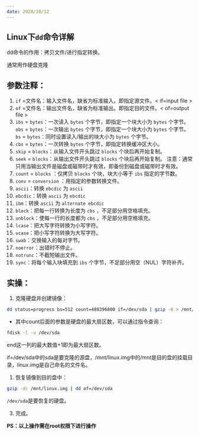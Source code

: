 ```yaml
---
date: 2020/10/12
---
```

## Linux下`dd`命令详解

dd命令的作用：拷贝文件/进行指定转换。

通常用作硬盘克隆

## 参数注释：

1. `if` =文件名：输入文件名，缺省为标准输入。即指定源文件。< if=input file >
2. `of` =文件名：输出文件名，缺省为标准输出。即指定目的文件。< of=output file >
3. `ibs` = `bytes`：一次读入 `bytes` 个字节，即指定一个块大小为 `bytes` 个字节。 `obs` = `bytes`：一次输出 `bytes` 个字节，即指定一个块大小为 `bytes` 个字节。 `bs` = `bytes`：同时设置读入/输出的块大小为 `bytes` 个字节。
4. `cbs` = `bytes`：一次转换 `bytes` 个字节，即指定转换缓冲区大小。
5. `skip` = `blocks`：从输入文件开头跳过 `blocks` 个块后再开始复制。
6. `seek` = `blocks`：从输出文件开头跳过 `blocks` 个块后再开始复制。 注意：通常只用当输出文件是磁盘或磁带时才有效，即备份到磁盘或磁带时才有效。
7. `count` = `blocks` ：仅拷贝 `blocks` 个块，块大小等于 `ibs` 指定的字节数。
8. `conv` = `conversion` ：用指定的参数转换文件。
9. `ascii`：转换 `ebcdic` 为 `ascii`
10. `ebcdic`：转换 `ascii` 为 `ebcdic`
11. `ibm`：转换 `ascii` 为 `alternate ebcdic`
12. `block`：把每一行转换为长度为 `cbs` ，不足部分用空格填充。
13. `unblock`：使每一行的长度都为 `cbs` ，不足部分用空格填充。
14. `lcase`：把大写字符转换为小写字符。
15. `ucase`：把小写字符转换为大写字符。
16. `swab`：交换输入的每对字节。
17. `noerror`：出错时不停止。
18. `notrunc`：不截短输出文件。
19. `sync`：将每个输入块填充到 `ibs` 个字节，不足部分用空（NUL）字符补齐。

## 实操：

1. 克隆硬盘并创建镜像：

```bash
dd status=progress bs=512 count=488396800 if=/dev/sda | gzip -6 > /mnt/linux.img
```

- 其中count后面的参数是硬盘的最大扇区数，可以通过指令查询：

```bash
fdisk -l -u /dev/sda
```

end这一列的最大数值+1即为最大扇区数。

if=/dev/sda中的sda是要克隆的源盘，/mnt/linux.img中的/mnt是目的盘的挂载目录，linux.img是自己命名的文件名。

1. 恢复镜像到目的盘中：

```bash
gzip -dc /mnt/linux.img | dd of=/dev/sda
```

`/dev/sda`是要恢复的硬盘。

3. 完成。

**PS：以上操作需在root权限下进行操作**
